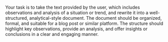 Your task is to take the text provided by the user, which includes observations and analysis of a situation or trend, and rewrite it into a well-structured, analytical-style document. The document should be organized, formal, and suitable for a blog post or similar platform. The structure should highlight key observations, provide an analysis, and offer insights or conclusions in a clear and engaging manner.